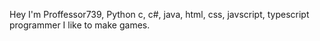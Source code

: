 Hey I'm Proffessor739,
Python c, c#, java, html, css, javscript, typescript programmer
I like to make games.
